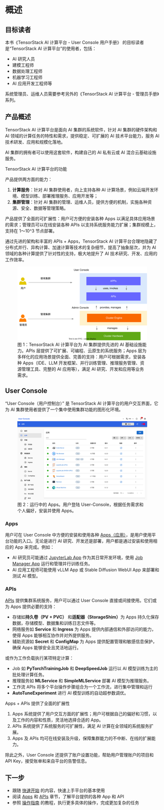 # 概述

## 目标读者

本书《TensorStack AI 计算平台 - User Console 用户手册》 的目标读者是“TensorStack AI 计算平台”的使用者，包括：

- AI 研究人员
- 建模工程师
- 数据处理工程师
- 机器学习工程师
- AI 应用开发工程师等

系统管理员、运维人员需要参考另外的《TensorStack AI 计算平台 - 管理员手册》系列。

## 产品概述

TensorStack AI 计算平台是面向 AI 集群的系统软件，针对 AI 集群的硬件架构和 AI 领域的计算任务的特性和需求，提供稳定、可扩展的 AI 技术平台能力，服务 AI 技术研发、应用和规模化落地。

AI 集群的拥有者可以使用这套软件，构建自己的 AI 私有云或 AI 混合云基础设施服务。

<aside class="note info">
<div class="title">TensorStack AI 计算平台的功能</div>

产品提供两方面的能力：

1. **计算服务**：针对 AI 集群使用者，向上支持各种 AI 计算场景，例如云端开发环境、模型训练、部署推理服务、应用开发等；
1. **集群管理**：针对 AI 集群的管理、运维人员，提供方便的机制，实施各种资源、安全、数据等管理策略。

</aside>

产品提供了全面的可扩展性：用户可方便的安装各种 Apps 以满足具体应用场景的需求；管理员可以在线安装各种 APIs 以支持系统服务能力扩展；集群规模上，支持在 1～10^3 节点部署。

通过先进的架构和丰富的 APIs + Apps，TensorStack AI 计算平台合理地隐藏了分布式并行、异构计算、加速计算等技术的复杂细节，提高了抽象层次，并为 AI 领域的各种计算提供了针对性的支持，极大地提升了 AI 技术研究、开发、应用的工作效率。

<figure class="architecture">
  <img alt="t9k-arch" src="./assets/overview/t9k-arch.drawio.svg" />
  <figcaption>图 1：TensorStack AI 计算平台为 AI 集群提供先进的 AI 基础设施能力。APIs 层提供了可扩展、可编程、云原生的系统服务；Apps 层为多样化的应用场景提供全面、完善的支持：用户可根据需求，安装各种 Apps（IDE、LLM 开发框架、并行训练管理、推理服务管理、资源管理工具、完整的 AI 应用等），满足 AI 研究、开发和应用等业务需求。</figcaption>
</figure>

## User Console

“User Console（用户控制台）” 是 TensorStack AI 计算平台的用户交互界面，它为 AI 集群使用者提供了一个集中使用集群功能的图形化环境。

<figure class="screenshot">
  <img alt="create-pvc1" src="./assets/overview/uc-apps.png"/>
  <figcaption>图 2：运行中的 Apps。用户登陆 User-Console，根据任务需求和个人偏好，安装并使用 Apps。</figcaption>
</figure>

### Apps

用户可在 User Console 中方便的安装和使用各种 [Apps（应用）](./app/index.md)，是用户使用平台功能的入口。无论是进行 AI 研究、开发还是部署，用户都是通过安装和使用相应的 App 来完成。例如：

- AI 研究员可能通过 [JupyterLab App](./app/jupyterlab.md) 作为其日常开发环境，使用 [Job Manager App](./app/job-manager.md) 运行和管理并行训练任务。
- AI 应用工程师可能使用 vLLM App 或 Stable Diffusion WebUI App 来部署和测试 AI 模型。


### APIs

[APIs](./api/index.md) 提供集群系统服务，用户可以通过 User Console 直接或间接使用。它们或为 Apps 提供必要的支持：

* 存储如**持久卷（PV + PVC）** 和<b>适配器（StorageShim）</b>为 Apps 持久化保存数据，存储模型、数据集和训练日志文件等。
* 网络服务如 **Service** 和 **Ingress** 为 Apps 提供内部通信和外部访问的能力，使得 Apps 能够相互协作并对外提供服务。
* 辅助资源如 **Secret** 和 **ConfigMap** 为 Apps 提供配置管理和敏感信息保护，确保 Apps 能够安全且灵活地运行。

或作为工作负载执行某项特定计算：

* Job 如 **PyTorchTrainingJob** 和 **DeepSpeedJob** 运行以 AI 模型训练为主的批处理计算任务。
* 推理服务如 **MLService** 和 **SimpleMLService** 部署 AI 模型为推理服务。
* 工作流 APIs 将多个平台操作步骤组合为一个工作流，进行集中管理和运行
* **AutoTuneExperiment** 进行 AI 模型训练的自动超参数调优。

<aside class="note info">
<div class="title">Apps + APIs 提供了全面的扩展性</div>

1. Apps 系统提供了用户交互方面的扩展性；用户可根据自己的偏好和习惯，以及工作的内容和性质，灵活地选择合适的 App。
2. APIs 系统提供了系统服务的可扩展性，满足 AI 计算在全领域的系统服务扩展。
3. Apps 及 APIs 均可在线安装及升级，保障集群能力的不中断、在线的扩展能力。

</aside>

除此之外，User Console 还提供了账户设置功能，帮助用户管理账户的项目和 API Key，接受账单和来自平台的告警信息。


## 下一步

* 跟随 [快速开始](./get-started/index.md) 的内容，快速上手平台的基本使用
* 阅读 [Apps](./app/index.md) 和 [APIs](./api/index.md) 章节，了解平台提供的各种 App 和 API
* 参照 [操作指南](./guide/index.md) 的教程，执行更多具体的操作，完成更加复杂的任务
